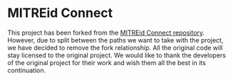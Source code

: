 # MITREid Connect

This project has been forked from the [MITREid Connect repository](https://github.com/mitreid-connect/OpenID-Connect-Java-Spring-Server). However, due to split between the paths we want to take with the project, we have decided to remove the fork relationship. All the original code will stay licensed to the original project. We would like to thank the developers of the original project for their work and wish them all the best in its continuation.
